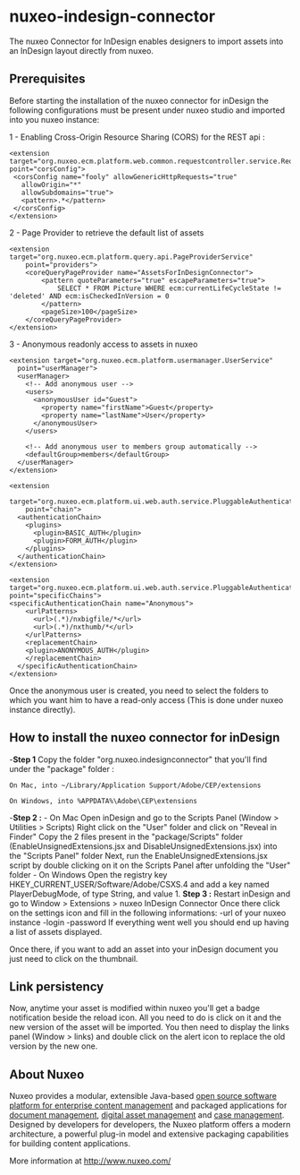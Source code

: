 # nuxeo-indesign-connector

The nuxeo Connector for InDesign enables designers to import assets into an InDesign layout directly from nuxeo.

## Prerequisites
Before starting the installation of the nuxeo connector for inDesign the following configurations must be present under nuxeo studio and imported into you nuxeo instance:

1 - Enabling Cross-Origin Resource Sharing (CORS) for the REST api :
```
<extension target="org.nuxeo.ecm.platform.web.common.requestcontroller.service.RequestControllerService" point="corsConfig">
 <corsConfig name="fooly" allowGenericHttpRequests="true"
   allowOrigin="*"
   allowSubdomains="true">
   <pattern>.*</pattern>
 </corsConfig>
</extension>
```
2 - Page Provider to retrieve the default list of assets
```
<extension target="org.nuxeo.ecm.platform.query.api.PageProviderService"
	point="providers">
	<coreQueryPageProvider name="AssetsForInDesignConnector">
		<pattern quoteParameters="true" escapeParameters="true">
			SELECT * FROM Picture WHERE ecm:currentLifeCycleState != 'deleted' AND ecm:isCheckedInVersion = 0
      	</pattern>
		<pageSize>100</pageSize>
	</coreQueryPageProvider>
</extension>
```
3 - Anonymous readonly access to assets in nuxeo
```
<extension target="org.nuxeo.ecm.platform.usermanager.UserService"
  point="userManager">
  <userManager>
    <!-- Add anonymous user -->
    <users>
      <anonymousUser id="Guest">
        <property name="firstName">Guest</property>
        <property name="lastName">User</property>
      </anonymousUser>
    </users>

    <!-- Add anonymous user to members group automatically -->
    <defaultGroup>members</defaultGroup>
  </userManager>
</extension>

<extension
    target="org.nuxeo.ecm.platform.ui.web.auth.service.PluggableAuthenticationService"
    point="chain">
  <authenticationChain>
    <plugins>
      <plugin>BASIC_AUTH</plugin>
      <plugin>FORM_AUTH</plugin>
    </plugins>
  </authenticationChain>
</extension>

<extension target="org.nuxeo.ecm.platform.ui.web.auth.service.PluggableAuthenticationService" point="specificChains">
<specificAuthenticationChain name="Anonymous">
    <urlPatterns>
      <url>(.*)/nxbigfile/*</url>
      <url>(.*)/nxthumb/*</url>
    </urlPatterns>
    <replacementChain>
    <plugin>ANONYMOUS_AUTH</plugin>
    </replacementChain>
  </specificAuthenticationChain>
</extension>
```
Once the anonymous user is created, you need to select the folders to which you want him to have a read-only access
(This is done under nuxeo instance directly).

## How to install the nuxeo connector for inDesign

 -**Step 1** 
 Copy the folder "org.nuxeo.indesignconnector" that you'll find under the "package" folder :
```
On Mac, into ~/Library/Application Support/Adobe/CEP/extensions
```
```
On Windows, into %APPDATA%\Adobe\CEP\extensions
```
 -**Step 2 :**
      - On Mac
	Open inDesign and go to the Scripts Panel (Window > Utilities > Scripts)
	Right click on the "User" folder and click on "Reveal in Finder"
	Copy the 2 files present in the "package/Scripts" folder (EnableUnsignedExtensions.jsx and 			DisableUnsignedExtensions.jsx) into the "Scripts Panel" folder
	Next, run the EnableUnsignedExtensions.jsx script by double clicking on it on the Scripts Panel after unfolding the "User" folder
      - On Windows
	Open the registry key HKEY_CURRENT_USER/Software/Adobe/CSXS.4 and add a key named PlayerDebugMode, of type String, and value 1.
**Step 3 :**
Restart inDesign and go to Window > Extensions > nuxeo InDesign Connector
Once there click on the settings icon and fill in the following informations:
-url of your nuxeo instance
-login
-password
If everything went well you should end up having a list of assets displayed.

Once there, if you want to add an asset into your inDesign document you just need to click on the thumbnail.


## Link persistency
Now, anytime your asset is modified within nuxeo you'll get a badge notification beside the reload icon. All you need to do is click on it and the
new version of the asset will be imported.
You then need to display the links panel (Window > links) and double click on the alert icon to replace the old version by the new one.

## About Nuxeo

Nuxeo provides a modular, extensible Java-based [open source software platform for enterprise content management](http://www.nuxeo.com/en/products/ep) and packaged applications for [document management](http://www.nuxeo.com/en/products/document-management), [digital asset management](http://www.nuxeo.com/en/products/dam) and [case management](http://www.nuxeo.com/en/products/case-management). Designed by developers for developers, the Nuxeo platform offers a modern architecture, a powerful plug-in model and extensive packaging capabilities for building content applications.

More information at <http://www.nuxeo.com/>
